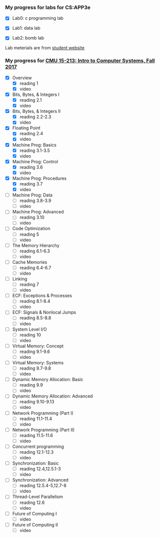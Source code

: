 ### My progress for labs for CS:APP3e

- [x] Lab0: c programming lab
- [x] Lab1: data lab
- [x] Lab2: bomb lab


Lab meterials are from [student website](http://csapp.cs.cmu.edu/3e/labs.html)

### My progress for [CMU 15-213: Intro to Computer Systems, Fall 2017](http://www.cs.cmu.edu/afs/cs/academic/class/15213-f17/www/schedule.html)

- [x] Overview
  - [x] reading 1
  - [x] video
- [x] Bits, Bytes, & Integers I
  - [x] reading 2.1
  - [x] video
- [x] Bits, Bytes, & Integers II
  - [x] reading 2.2-2.3
  - [x] video
- [x] Floating Point
  - [x] reading 2.4
  - [x] video
- [x] Machine Prog: Basics
  - [x] reading 3.1-3.5
  - [x] video
- [x] Machine Prog: Control
  - [x] reading 3.6
  - [x] video
- [x] Machine Prog: Procedures
  - [x] reading 3.7
  - [x] video
- [ ] Machine Prog: Data
  - [ ] reading 3.8-3.9
  - [ ] video
- [ ] Machine Prog: Advanced
  - [ ] reading 3.10
  - [ ] video
- [ ] Code Optimization
  - [ ] reading 5
  - [ ] video
- [ ] The Memory Hierarchy
  - [ ] reading 6.1-6.3
  - [ ] video
- [ ] Cache Memories
  - [ ] reading 6.4-6.7
  - [ ] video
- [ ] Linking
  - [ ] reading 7
  - [ ] video
- [ ] ECF: Exceptions & Processes
  - [ ] reading 8.1-8.4
  - [ ] video
- [ ] ECF: Signals & Nonlocal Jumps
  - [ ] reading 8.5-8.8
  - [ ] video
- [ ] System Level I/O
  - [ ] reading 10
  - [ ] video
- [ ] Virtual Memory: Concept
  - [ ] reading 9.1-9.6
  - [ ] video
- [ ] Virtual Memory: Systems
  - [ ] reading 9.7-9.8
  - [ ] video
- [ ] Dynamic Memory Allocation: Basic
  - [ ] reading 9.9
  - [ ] video
- [ ] Dynamic Memory Allocation: Advanced
  - [ ] reading 9.10-9.13
  - [ ] video
- [ ] Network Programming (Part I) 
  - [ ] reading 11.1-11.4
  - [ ] video
- [ ] Network Programming (Part II)
  - [ ] reading 11.5-11.6
  - [ ] video
- [ ] Concurrent programming
  - [ ] reading 12.1-12.3
  - [ ] video
- [ ] Synchronization: Basic
  - [ ] reading 12.4,12.5.1-3
  - [ ] video
- [ ] Synchronization: Advanced
  - [ ] reading 12.5.4-5,12.7-8
  - [ ] video
- [ ] Thread-Level Parallelism
  - [ ] reading 12.6
  - [ ] video
- [ ] Future of Computing I
  - [ ] video
- [ ] Future of Computing II
  - [ ] video
